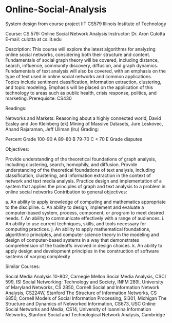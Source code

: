 # Online-Social-Analysis
System design from course project IIT CS579
Illinois Institute of Technology

Course: CS 579: Online Social Network Analysis
Instructor: Dr. Aron Culotta
E-mail: culotta at cs.iit.edu


Description: This course will explore the latest algorithms for analyzing online social networks, considering both their structure and content. Fundamentals of social graph theory will be covered, including distance, search, influence, community discovery, diffusion, and graph dynamics. Fundamentals of text analysis will also be covered, with an emphasis on the type of text used in online social networks and common applications. Topics include sentiment classification, information extraction, clustering, and topic modeling. Emphasis will be placed on the application of this technology to areas such as public health, crisis response, politics, and marketing. Prerequisite: CS430

Readings:

Networks and Markets: Reasoning about a highly connected world, David Easley and Jon Kleinberg (ek)
Mining of Massive Datasets, Jure Leskovec, Anand Rajaraman, Jeff Ullman (lru)
Grading:


Percent	Grade
100-90	A
89-80	B
79-70	C
< 70	E
Grade disputes


Objectives:

Provide understanding of the theoretical foundations of graph analysis, including clustering, search, homophily, and diffusion.
Provide understanding of the theoretical foundations of text analysis, including classification, clustering, and information extraction in the context of network and text media analysis.
Practice design and implementation of a system that applies the principles of graph and text analysis to a problem in online social networks
Contribution to general objectives:

a. An ability to apply knowledge of computing and mathematics appropriate to the discipline.
c. An ability to design, implement and evaluate a computer-based system, process, component, or program to meet desired needs.
f. An ability to communicate effectively with a range of audiences.
i. An ability to use current techniques, skills, and tools necessary for computing practices.
j. An ability to apply mathematical foundations, algorithmic principles, and computer science theory in the modeling and design of computer-based systems in a way that demonstrates comprehension of the tradeoffs involved in design choices.
k. An ability to apply design and development principles in the construction of software systems of varying complexity

Similar Courses:

Social Media Analysis 10-802, Carnegie Mellon
Social Media Analysis, CSCI 599, ISI
Social Networking: Technology and Society, INFM 289I, University of Maryland
Networks, CS 2850, Cornell
Social and Information Network Analysis, CS224W, Stanford
The Structure of Information Networks, CS 6850, Cornell
Models of Social Information Processing, SI301, Michigan
The Structure and Dynamics of Networked Information, CS673, USC
Online Social Networks and Media, CS14, University of Ioannina
Information Networks, Stanford
Social and Technological Network Analysis, Cambridge
